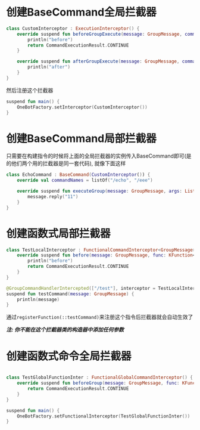 # 创建BaseCommand全局拦截器

```kotlin
class CustomInterceptor : ExecutionInterceptor() {
    override suspend fun beforeGroupExecute(message: GroupMessage, command: BaseCommand): CommandExecutionResult {
        println("before")
        return CommandExecutionResult.CONTINUE
    }

    override suspend fun afterGroupExecute(message: GroupMessage, command: BaseCommand) {
        println("after")
    }
}
```

然后注册这个拦截器

```kotlin
suspend fun main() {
    OneBotFactory.setInterceptor(CustomInterceptor())
}
```

# 创建BaseCommand局部拦截器

只需要在构建指令的时候将上面的全局拦截器的实例传入BaseCommand即可(是的他们两个用的拦截器是同一套代码), 就像下面这样

```kotlin
class EchoCommand : BaseCommand(CustomInterceptor()) {
    override val commandNames = listOf("/echo", "/eee")

    override suspend fun executeGroup(message: GroupMessage, args: List<String>) {
        message.reply("11")
    }
}
```

# 创建函数式局部拦截器

```kotlin
class TestLocalInterceptor : FunctionalCommandInterceptor<GroupMessage>() {
    override suspend fun before(message: GroupMessage, func: KFunction<*>): CommandExecutionResult {
        println("before")
        return CommandExecutionResult.CONTINUE
    }
}

@GroupCommandHandlerIntercepted(["/test"], interceptor = TestLocalInterceptor::class)
suspend fun testCommand(message: GroupMessage) {
    println(message)
}
```

通过`registerFunction(::testCommand)`来注册这个指令后拦截器就会自动生效了

***注: 你不能在这个拦截器类的构造器中添加任何参数***

# 创建函数式命令全局拦截器

```kotlin

class TestGlobalFunctionInter : FunctionalGlobalCommandInterceptor() {
    override suspend fun beforeGroup(message: GroupMessage, func: KFunction<*>): CommandExecutionResult {
        return CommandExecutionResult.CONTINUE
    }
}

suspend fun main() {
    OneBotFactory.setFunctionalInterceptor(TestGlobalFunctionInter())
}
```

